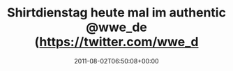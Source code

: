 ---
retweeted: false
source: <a href="http://twitter.com/download/android" rel="nofollow">Twitter for Android</a>
entities:
  hashtags: []
  symbols: []
  user_mentions:
  - name: Info WWE
    screen_name: wwe_de
    indices:
    - '37'
    - '44'
    id_str: '1641343549'
    id: '1641343549'
  urls:
  - url: http://t.co/8P9aUDU
    expanded_url: http://yfrog.com/h4a78mwj
    display_url: yfrog.com/h4a78mwj
    indices:
    - '51'
    - '70'
display_text_range:
- '0'
- '70'
favorite_count: '0'
id_str: '98284428253605888'
truncated: false
retweet_count: '0'
id: '98284428253605888'
possibly_sensitive: false
created_at: Tue Aug 02 06:50:08 +0000 2011
favorited: false
full_text: Shirtdienstag heute mal im authentic [@wwe_de](https://twitter.com/wwe_de)
  Hemd.
lang: de
quote_url: http://yfrog.com/h4a78mwj
tags:
- pesos/twitter
date: '2011-08-02T06:50:08+00:00'
src: https://twitter.com/bascht/status/98284428253605888
original_url: https://twitter.com/bascht/status/98284428253605888
type: twitter_tweet
text: Shirtdienstag heute mal im authentic [@wwe_de](https://twitter.com/wwe_de) Hemd.
title: Shirtdienstag heute mal im authentic @wwe_de (https://twitter.com/wwe_d

---